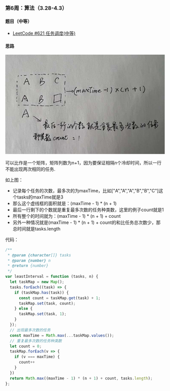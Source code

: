 ### 第6周：算法（3.28-4.3）

#### 题目（中等）

- [LeetCode #621 任务调度(中等)](https://leetcode-cn.com/problems/task-scheduler/)

#### 思路

![任务调度](../../assets/images/leastInterval.jpg)

可以比作是一个矩阵，矩阵列数为n+1，因为要保证相隔n个冷却时间，所以一行不能出现两次相同的任务.

如上图：

- 记录每个任务的次数，最多次的为maxTime，比如["A","A","A","B","B","C"]这个tasks的maxTime就是3
- 那么这个虚线框的面积就是：(maxTime - 1) * (n + 1)
- 最后一行剩下的个数就是重复最多次数的任务种类数，这里的例子count就是1
- 所有整个的时间就为：(maxTime - 1) * (n + 1) + count
- 另外一种情况就是(maxTime - 1) * (n + 1) + count的和比任务总次数少，那总时间就是tasks.length

代码：

```javascript
/**
 * @param {character[]} tasks
 * @param {number} n
 * @return {number}
 */
var leastInterval = function (tasks, n) {
  let taskMap = new Map();
  tasks.forEach((task) => {
    if (taskMap.has(task)) {
      const count = taskMap.get(task) + 1;
      taskMap.set(task, count);
    } else {
      taskMap.set(task, 1);
    }
  });
  // 出现最多次数的任务
  const maxTime = Math.max(...taskMap.values());
  // 重复最多次数的任务种类数
  let count = 0;
  taskMap.forEach(v => {
    if (v === maxTime) {
      count++
    }
  })
  return Math.max((maxTime - 1) * (n + 1) + count, tasks.length);
};

```
